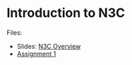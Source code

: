Introduction to N3C
============

Files:
* Slides: [N3C Overview](session-1-n3c-and-platform-overview.pdf)
* [Assignment 1](session-1-n3c-and-platform-overview.pdf)
